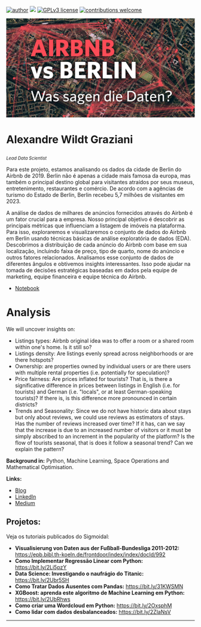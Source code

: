  
[![author](https://img.shields.io/badge/author-wildt-red.svg)](https://www.linkedin.com/in/carlosfab) [![](https://img.shields.io/badge/python-3.7+-blue.svg)](https://www.python.org/downloads/release/python-365/) [![GPLv3 license](https://img.shields.io/badge/License-GPLv3-blue.svg)](http://perso.crans.org/besson/LICENSE.html) [![contributions welcome](https://img.shields.io/badge/contributions-welcome-brightgreen.svg?style=flat)](https://github.com/carlosfab/data_science/issues)

<p align="center">
  <img src="ogteaser.jpg" >
</p>

# Alexandre Wildt Graziani 
<sub>*Lead Data Scientist*</sub>


Para este projeto, estamos analisando os dados da cidade de Berlin do Airbnb de 2019. Berlin não é apenas a cidade mais famosa da europa, mas também o principal destino global para visitantes atraídos por seus museus, entretenimento, restaurantes e comércio. De acordo com a  agências  de turismo  do Estado de Berlin, Berlin recebeu 5,7 milhões de visitantes em 2023.

A análise de dados de milhares de anúncios fornecidos através do Airbnb é um fator crucial para a empresa. Nosso principal objetivo é descobrir as principais métricas que influenciam a listagem de imóveis na plataforma. Para isso, exploraremos e visualizaremos o conjunto de dados do Airbnb em Berlin usando técnicas básicas de análise exploratória de dados (EDA). Descobrimos a distribuição de cada anúncio do Airbnb com base em sua localização, incluindo faixa de preço, tipo de quarto, nome do anúncio e outros fatores relacionados. Analisamos esse conjunto de dados de diferentes ângulos e obtivemos insights interessantes. Isso pode ajudar na tomada de decisões estratégicas baseadas em dados pela equipe de marketing, equipe financeira e equipe técnica do Airbnb.

* [Notebook](https://nbviewer.org/github/awildt01/Airbnb_Berlin-/blob/main/Analisando_os_Dados_do_Airbnb_%28Berlin_2%29.ipynb)

# Analysis 


We will uncover insights on:

+ Listings types: Airbnb original idea was to offer a room or a shared room within one's home. Is it still so?
+ Listings density: Are listings evenly spread across neighborhoods or are there hotspots?
+ Ownership: are properties owned by individual users or are there users with multiple rental properties (i.e. potentially for speculation)?
+ Price fairness: Are prices inflated for tourists? That is, is there a significative difference in prices between listings in English (i.e. for tourists) and German (i.e. "locals", or at least German-speaking tourists)? If there is, is this difference more pronounced in certain districts?
+ Trends and Seasonality: Since we do not have historic data about stays but only about reviews, we could use reviews as estimators of stays. Has the number of reviews increased over time? If it has, can we say that the increase is due to an increased number of visitors or it must be simply abscribed to an increment in the popularity of the platform? Is the flow of tourists seasonal, that is does it follow a seasonal trend? Can we explain the pattern?

**Background in:** Python, Machine Learning, Space Operations and Mathematical Optimisation.

**Links:**
* [Blog](https://sigmoidal.ai)
* [LinkedIn](https://www.linkedin.com/in/carlosfab)
* [Medium](https://medium.com/@alexandrewildtgraziani)


## Projetos:
Veja os tutoriais publicados do Sigmoidal:

* **Visualisierung von Daten aus der Fußball-Bundesliga 2011-2012:** https://epb.bibl.th-koeln.de/frontdoor/index/index/docId/992
* **Como Implementar Regressão Linear com Python:** https://bit.ly/2Li5pzY
* **Data Science: Investigando o naufrágio do Titanic:** https://bit.ly/2Ubr5SH
* **Como Tratar Dados Ausentes com Pandas:** https://bit.ly/31KWSMN
* **XGBoost: aprenda este algoritmo de Machine Learning em Python:** https://bit.ly/2UbRhws
* **Como criar uma Wordcloud em Python:** https://bit.ly/2OxsphM
* **Como lidar com dados desbalanceados:** https://bit.ly/2ZlaNsV

---
